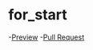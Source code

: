 # for_start
-[Preview](https://dimadp.github.io/for_start/)
-[Pull Request](https://github.com/DimaDP/for_start/pull/1/files)